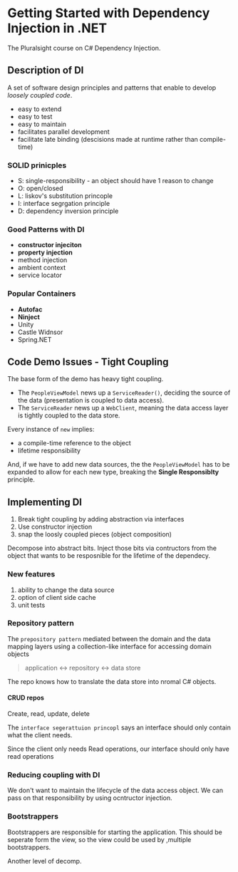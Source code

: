 # Getting Started with Dependency Injection in .NET

The Pluralsight course on C# Dependency Injection.

## Description of DI

A set of software design principles and patterns that enable to develop *loosely coupled code*.

* easy to extend
* easy to test
* easy to maintain
* facilitates parallel development
* facilitate late binding (descisions made at runtime rather than compile-time)

### SOLID prinicples

* S: single-responsibility - an object should have 1 reason to change
* O: open/closed
* L: liskov's substitution princople
* I: interface segrgation principle
* D: dependency inversion principle

### Good Patterns with DI

* **constructor injeciton**
* **property injection**
* method injection
* ambient context
* service locator

### Popular Containers

* **Autofac**
* **Ninject**
* Unity
* Castle Widnsor
* Spring.NET

## Code Demo Issues - Tight Coupling

The base form of the demo has heavy tight coupling.

* The `PeopleViewModel` news up a `ServiceReader()`, deciding the source of the data (presentation is coupled to data access).
* The `ServiceReader` news up a `WebClient`, meaning the data access layer is tightly coupled to the data store.

Every instance of `new` implies:

* a compile-time reference to the object
* lifetime responsibility

And, if we have to add new data sources, the the `PeopleViewModel` has to be expanded to allow for each new type, breaking the **Single Responsiblty** principle.

## Implementing DI

1. Break tight coupling by adding abstraction via interfaces
1. Use constructor injection
1. snap the loosly coupled pieces (object composition)

Decompose into abstract bits. Inject those bits via contructors from the object that wants to be resposnible for the lifetime of the dependecy.

### New features

1. ability to change the data source
1. option of client side cache
1. unit tests

### Repository pattern

The `prepository pattern` mediated between the domain and the data mapping layers using a collection-like interface for accessing domain objects

> application <-> repository <-> data store

The repo knows how to translate the data store into nromal C# objects.

#### CRUD repos

Create, read, update, delete

The `interface segerattuion princopl` says an interface should only contain what the client needs.

Since the client only needs Read operations, our interface should only have read operations

### Reducing coupling with DI

We don't want to maintain the lifecycle of the data access object. We can pass on that responsibility by using ocntructor injection.

### Bootstrappers

Bootstrappers are responsible for starting the application. This should be seperate form the view, so the view could be used by ,multiple bootstrappers.

Another level of decomp.
